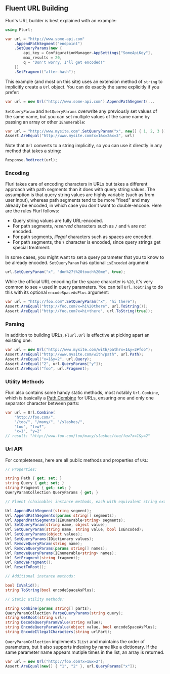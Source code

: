 ## Fluent URL Building

Flurl's URL builder is best explained with an example:

````c#
using Flurl;

var url = "http://www.some-api.com"
	.AppendPathSegment("endpoint")
	.SetQueryParams(new {
		api_key = ConfigurationManager.AppSettings["SomeApiKey"],
		max_results = 20,
		q = "Don't worry, I'll get encoded!"
	})
	.SetFragment("after-hash");
````

This example (and most on this site) uses an extension method of `string` to implicitly create a `Url` object. You can do exactly the same explicitly if you prefer:

````c#
var url = new Url("http://www.some-api.com").AppendPathSegment(...
````

`SetQueryParam` and `SetQueryParams` overwrite any previously set values of the same name, but you can set multiple values of the same name by passing an array or other `IEnumerable`:

````c#
var url = "http://www.mysite.com".SetQueryParam("x", new[] { 1, 2, 3 });
Assert.AreEqual("http://www.mysite.com?x=1&x=2&x=3", url)
````

Note that `Url` converts to a string implicitly, so you can use it directly in any method that takes a string:

````c#
Response.Redirect(url);
````

### Encoding

Flurl takes care of encoding characters in URLs but takes a different approach with path segments than it does with query string values. The assumption is that query string values are highly variable (such as from user input), whereas path segments tend to be more "fixed" and may already be encoded, in which case you don't want to double-encode. Here are the rules Flurl follows:

- Query string values are fully URL-encoded.
- For path segments, *reserved* characters such as `/` and `%` are *not* encoded.
- For path segments, *illegal* characters such as spaces are encoded.
- For path segments, the `?` character is encoded, since query strings get special treatment.

In some cases, you might want to set a query parameter that you to know to be already encoded. `SetQueryParam` has optional `isEncoded` argument:

````c#
url.SetQueryParam("x", "don%27t%20touch%20me", true);
````

While the official URL encoding for the space character is `%20`, it's very common to see `+` used in query parameters. You can tell `Url.ToString` to do this with its optional `encodeSpaceAsPlus` argument:

````c#
var url = "http://foo.com".SetQueryParam("x", "hi there");
Assert.AreEqual("http://foo.com?x=hi%20there", url.ToString());
Assert.AreEqual("http://foo.com?x=hi+there", url.ToString(true));
````

### Parsing

In addition to building URLs, `Flurl.Url` is effective at picking apart an existing one:

````c#
var url = new Url("http://www.mysite.com/with/path?x=1&y=2#foo");
Assert.AreEqual("http://www.mysite.com/with/path", url.Path);
Assert.AreEqual("x=1&y=2", url.Query);
Assert.AreEqual("2", url.QueryParams["y"]);
Assert.AreEqual("foo", url.Fragment);
````

### Utility Methods

Flurl also contains some handy static methods, most notably `Url.Combine`, which is basically a [Path.Combine](http://msdn.microsoft.com/en-us/library/dd991142.aspx) for URLs, ensuring one and only one separator character between parts:

````c#
var url = Url.Combine(
    "http://foo.com/",
    "/too/", "/many/", "/slashes/",
    "too", "few?",
    "x=1", "y=2"
// result: "http://www.foo.com/too/many/slashes/too/few?x=1&y=2"
````

### Url API

For completeness, here are all public methods and properties of `URL`:

````c#
// Properties:

string Path { get; set; }
string Query { get; set; }
string Fragment { get; set; }
QueryParamCollection QueryParams { get; }

// Fluent (chainable) instance methods, each with equivalent string extension:

Url AppendPathSegment(string segment);
Url AppendPathSegments(params string[] segments);
Url AppendPathSegments(IEnumerable<string> segments);
Url SetQueryParam(string name, object value);
Url SetQueryParam(string name, string value, bool isEncoded);
Url SetQueryParams(object values);
Url SetQueryParams(IDictionary values);
Url RemoveQueryParam(string name);
Url RemoveQueryParams(params string[] names);
Url RemoveQueryParams(IEnumerable<string> names);
Url SetFragment(string fragment);
Url RemoveFragment();
Url ResetToRoot();

// Additional instance methods:

bool IsValid();
string ToString(bool encodeSpaceAsPlus);

// Static utility methods:

string Combine(params string[] parts);
QueryParamCollection ParseQueryParams(string query);
string GetRoot(string url);
string DecodeQueryParamValue(string value);
string EncodeQueryParamValue(object value, bool encodeSpaceAsPlus);
string EncodeIllegalCharacters(string urlPart);
````

`QueryParamCollection` implements `IList` and maintains the order of parameters, but it also supports indexing by name like a dictionary. If the same parameter name appears mutiple times in the list, an array is returned.

````c#
var url = new Url("http://foo.com?x=1&x=2");
Assert.AreEqual(new[] { "1", "2" }, url.QueryParams["x"]);
````
